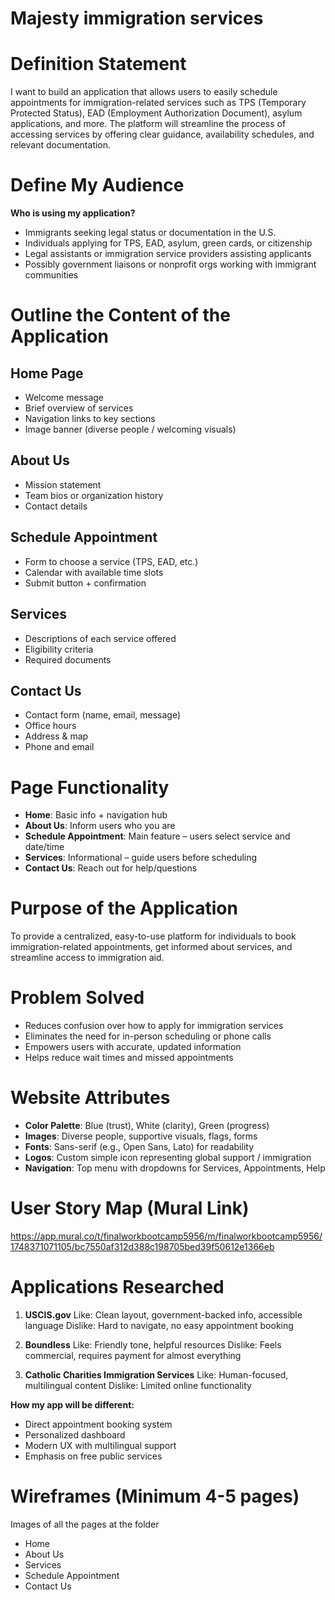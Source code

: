 # Majesty immigration services
#  Definition Statement
I want to build an application that allows users to easily schedule appointments for immigration-related services such as TPS (Temporary Protected Status), EAD (Employment Authorization Document), asylum applications, and more. The platform will streamline the process of accessing services by offering clear guidance, availability schedules, and relevant documentation.

#  Define My Audience
**Who is using my application?**

- Immigrants seeking legal status or documentation in the U.S.
- Individuals applying for TPS, EAD, asylum, green cards, or citizenship
- Legal assistants or immigration service providers assisting applicants
- Possibly government liaisons or nonprofit orgs working with immigrant communities

# Outline the Content of the Application

## Home Page
- Welcome message
- Brief overview of services
- Navigation links to key sections
- Image banner (diverse people / welcoming visuals)

## About Us
- Mission statement
- Team bios or organization history
- Contact details

## Schedule Appointment
- Form to choose a service (TPS, EAD, etc.)
- Calendar with available time slots
- Submit button + confirmation

## Services
- Descriptions of each service offered
- Eligibility criteria
- Required documents

## Contact Us
- Contact form (name, email, message)
- Office hours
- Address & map
- Phone and email

# Page Functionality
- **Home**: Basic info + navigation hub
- **About Us**: Inform users who you are
- **Schedule Appointment**: Main feature – users select service and date/time
- **Services**: Informational – guide users before scheduling
- **Contact Us**: Reach out for help/questions

# Purpose of the Application
To provide a centralized, easy-to-use platform for individuals to book immigration-related appointments, get informed about services, and streamline access to immigration aid.

# Problem Solved
- Reduces confusion over how to apply for immigration services
- Eliminates the need for in-person scheduling or phone calls
- Empowers users with accurate, updated information
- Helps reduce wait times and missed appointments

# Website Attributes
- **Color Palette**: Blue (trust), White (clarity), Green (progress)
- **Images**: Diverse people, supportive visuals, flags, forms
- **Fonts**: Sans-serif (e.g., Open Sans, Lato) for readability
- **Logos**: Custom simple icon representing global support / immigration
- **Navigation**: Top menu with dropdowns for Services, Appointments, Help

#  User Story Map (Mural Link)
   https://app.mural.co/t/finalworkbootcamp5956/m/finalworkbootcamp5956/1748371071105/bc7550af312d388c198705bed39f50612e1366eb

# Applications Researched

1. **USCIS.gov**
   Like: Clean layout, government-backed info, accessible language
   Dislike: Hard to navigate, no easy appointment booking

2. **Boundless**
   Like: Friendly tone, helpful resources
   Dislike: Feels commercial, requires payment for almost everything

3. **Catholic Charities Immigration Services**
    Like: Human-focused, multilingual content
    Dislike: Limited online functionality

**How my app will be different:**

- Direct appointment booking system
- Personalized dashboard
- Modern UX with multilingual support
- Emphasis on free public services

# Wireframes (Minimum 4-5 pages)
Images of all the pages at the folder
- Home
- About Us
- Services
- Schedule Appointment
- Contact Us


